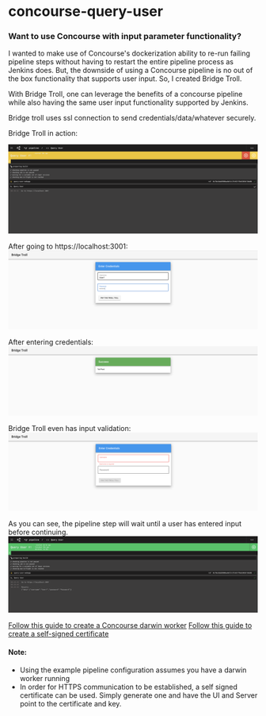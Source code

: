 # concourse-query-user

### Want to use Concourse with input parameter functionality?

I wanted to make use of Concourse's dockerization ability to re-run failing pipeline steps without having to restart the entire pipeline process as Jenkins does. But, the downside of using a Concourse pipeline is no out of the box functionality that supports user input. So, I created Bridge Troll.

With Bridge Troll, one can leverage the benefits of a concourse pipeline while also having the same user input functionality supported by Jenkins. 

Bridge troll uses ssl connection to send credentials/data/whatever securely. 


  
    
Bridge Troll in action:

![](https://github.com/leeferfeefer/concourse-query-user/blob/ssl_implementation/images/troll-concourse.png)

After going to https://localhost:3001:
![](https://github.com/leeferfeefer/concourse-query-user/blob/ssl_implementation/images/troll.png) 

After entering credentials:
![](https://github.com/leeferfeefer/concourse-query-user/blob/ssl_implementation/images/troll%20toll%20paid.png) 

Bridge Troll even has input validation:
![](https://github.com/leeferfeefer/concourse-query-user/blob/ssl_implementation/images/troll-validation.png) 

As you can see, the pipeline step will wait until a user has entered input before continuing.   
![](https://github.com/leeferfeefer/concourse-query-user/blob/ssl_implementation/images/troll%20concourse%20done.png)




[Follow this guide to create a Concourse darwin worker](https://github.com/leeferfeefer/concourse-query-user/wiki/Creating-a-darwin-worker)
[Follow this guide to create a self-signed certificate](https://github.com/leeferfeefer/concourse-query-user/wiki/Creating-a-self-signed-certificate)


#### Note:
* Using the example pipeline configuration assumes you have a darwin worker running
* In order for HTTPS communication to be established, a self signed certificate can be used. Simply generate one and have 
the UI and Server point to the certificate and key. 
